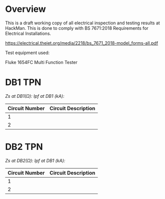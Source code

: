 Overview
========

This is a draft working copy of all electrical inspection and testing results at HackMan. This is done to comply with BS 7671:2018 Requirements for Electrical Installations. 

https://electrical.theiet.org/media/2218/bs_7671_2018-model_forms-all.pdf

Test equipment used:

Fluke 1654FC Multi Function Tester


DB1 TPN
================

*Zs at DB1(Ω):* 
*Ipf at DB1 (kA):*

| Circuit Number | Circuit Description |
| :------------- | :-----------------: |
| 1 | | |
| 2 | | |

DB2 TPN
================

*Zs at DB2(Ω):* 
*Ipf at DB1 (kA):*

| Circuit Number | Circuit Description |
| :------------- | :-----------------: |
| 1 | | |
| 2 | | |